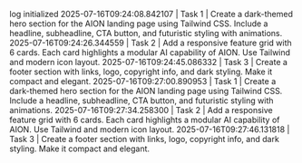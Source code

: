 log initialized
2025-07-16T09:24:08.842107 | Task 1 | Create a dark-themed hero section for the AION landing page using Tailwind CSS. Include a headline, subheadline, CTA button, and futuristic styling with animations.
2025-07-16T09:24:26.344559 | Task 2 | Add a responsive feature grid with 6 cards. Each card highlights a modular AI capability of AION. Use Tailwind and modern icon layout.
2025-07-16T09:24:45.086332 | Task 3 | Create a footer section with links, logo, copyright info, and dark styling. Make it compact and elegant.
2025-07-16T09:27:00.890953 | Task 1 | Create a dark-themed hero section for the AION landing page using Tailwind CSS. Include a headline, subheadline, CTA button, and futuristic styling with animations.
2025-07-16T09:27:34.258300 | Task 2 | Add a responsive feature grid with 6 cards. Each card highlights a modular AI capability of AION. Use Tailwind and modern icon layout.
2025-07-16T09:27:46.131818 | Task 3 | Create a footer section with links, logo, copyright info, and dark styling. Make it compact and elegant.
